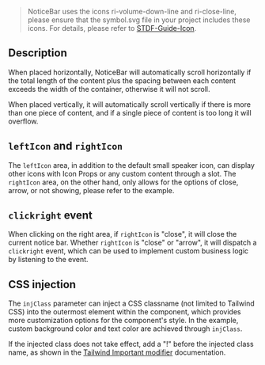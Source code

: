 > NoticeBar uses the icons ri-volume-down-line and ri-close-line, please ensure that the symbol.svg file in your project includes these icons. For details, please refer to [STDF-Guide-Icon](https://stdf.design/#/guide/icon).

## Description

When placed horizontally, NoticeBar will automatically scroll horizontally if the total length of the content plus the spacing between each content exceeds the width of the container, otherwise it will not scroll.

When placed vertically, it will automatically scroll vertically if there is more than one piece of content, and if a single piece of content is too long it will overflow.

## `leftIcon` and `rightIcon`

The `leftIcon` area, in addition to the default small speaker icon, can display other icons with Icon Props or any custom content through a slot. The `rightIcon` area, on the other hand, only allows for the options of close, arrow, or not showing, please refer to the example.

## `clickright` event

When clicking on the right area, if `rightIcon` is "close", it will close the current notice bar. Whether `rightIcon` is "close" or "arrow", it will dispatch a `clickright` event, which can be used to implement custom business logic by listening to the event.

## CSS injection

The `injClass` parameter can inject a CSS classname (not limited to Tailwind CSS) into the outermost element within the component, which provides more customization options for the component's style. In the example, custom background color and text color are achieved through `injClass`.

If the injected class does not take effect, add a "!" before the injected class name, as shown in the [Tailwind Important modifier](https://tailwindcss.com/docs/configuration#important-modifier) documentation.
